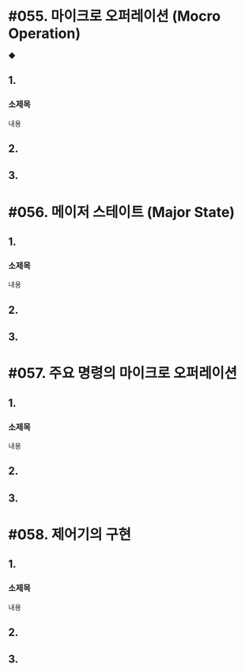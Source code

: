 # #055. 마이크로 오퍼레이션 (Mocro Operation)

◆

## 1.

### 소제목

내용

## 2.

## 3.

# #056. 메이저 스테이트 (Major State)

## 1.

### 소제목

내용

## 2.

## 3.

# #057. 주요 명령의 마이크로 오퍼레이션

## 1.

### 소제목

내용

## 2.

## 3.

# #058. 제어기의 구현

## 1.

### 소제목

내용

## 2.

## 3.